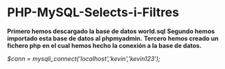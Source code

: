 # PHP-MySQL-Selects-i-Filtres

**Primero hemos descargado la base de datos world.sql**
**Segundo hemos importado esta base de datos al phpmyadmin.**
**Tercero hemos creado un fichero php en el cual hemos hecho la conexión a la base de datos.**

*$conn = mysqli_connect('localhost','kevin','kevin123');*
